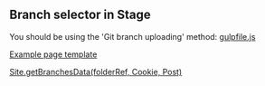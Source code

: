 
## Branch selector in Stage

You should be using the 'Git branch uploading' method:
[gulpfile.js](../../#git-branch-uploading-121)

[Example page template](page.html)

[Site.getBranchesData(folderRef, Cookie, Post)](get-branches-data.js)
